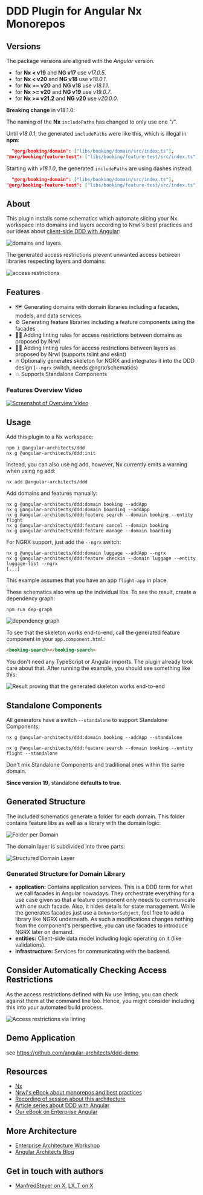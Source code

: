# DDD Plugin for Angular Nx Monorepos

## Versions

The package versions are aligned with the _Angular_ version.

* for **Nx < v19** and **NG v17** use _v17.0.5_.
* for **Nx < v20** and **NG v18** use _v18.0.1_.
* for **Nx >= v20** and **NG v18** use _v18.1.1_.
* for **Nx >= v20** and **NG v19** use _v19.0.7_.
* for **Nx >= v21.2** and **NG v20** use _v20.0.0_.

**Breaking change** in v18.1.0:

The naming of the **Nx** `includePaths` has changed to only use one "/".

Until _v18.0.1_, the generated `includePaths` were like this, which is illegal in **npm**:

```json
  "@org/booking/domain": ["libs/booking/domain/src/index.ts"],
"@org/booking/feature-test": ["libs/booking/feature-test/src/index.ts"]
```

Starting with _v18.1.0_, the generated `includePaths` are using dashes instead:

```json
  "@org/booking-domain": ["libs/booking/domain/src/index.ts"],
"@org/booking-feature-test": ["libs/booking/feature-test/src/index.ts"]
```

## About

This plugin installs some schematics which automate slicing your Nx workspace into domains and layers according to Nrwl's best practices and our ideas about [client-side DDD with Angular](https://www.softwarearchitekt.at/aktuelles/sustainable-angular-architectures-1/):

![domains and layers](https://github.com/angular-architects/nx-ddd-plugin/blob/master/libs/ddd/assets/ddd.png?raw=true)

The generated access restrictions prevent unwanted access between libraries respecting layers and domains:

![access restrictions](https://github.com/angular-architects/nx-ddd-plugin/blob/master/libs/ddd/assets/linting-2.png?raw=true)

## Features

- 🗺️ Generating domains with domain libraries including a facades, models, and data services
- ⚙️ Generating feature libraries including a feature components using the facades
- 🙅‍♂️ Adding linting rules for access restrictions between domains as proposed by Nrwl
- 🙅‍♀️ Adding linting rules for access restrictions between layers as proposed by Nrwl (supports tslint and eslint)
- 🔥 Optionally generates skeleton for NGRX and integrates it into the DDD design (`--ngrx` switch, needs @ngrx/schematics)
- 💥 Supports Standalone Components

### Features Overview Video

<a href="https://www.youtube.com/watch?v=39JLXMEE7Ds" target="_blank">![Screenshot of Overview Video](https://i.imgur.com/VlTRE80.png)</a>

## Usage

Add this plugin to a Nx workspace:

```
npm i @angular-architects/ddd
nx g @angular-architects/ddd:init
```

Instead, you can also use ng add, however, Nx currently emits a warning when using ng add:

```
nx add @angular-architects/ddd
```

Add domains and features manually:

```
nx g @angular-architects/ddd:domain booking --addApp
nx g @angular-architects/ddd:domain boarding --addApp
nx g @angular-architects/ddd:feature search --domain booking --entity flight
nx g @angular-architects/ddd:feature cancel --domain booking
nx g @angular-architects/ddd:feature manage --domain boarding
```

For NGRX support, just add the `--ngrx` switch:

```
nx g @angular-architects/ddd:domain luggage --addApp --ngrx
nx g @angular-architects/ddd:feature checkin --domain luggage --entity luggage-list --ngrx
[...]
```

This example assumes that you have an app `flight-app` in place.

These schematics also wire up the individual libs. To see the result, create a dependency graph:

```
npm run dep-graph
```

![dependency graph](https://github.com/angular-architects/nx-ddd-plugin/blob/master/libs/ddd/assets/ddd.png?raw=true)

To see that the skeleton works end-to-end, call the generated feature component in your `app.component.html`:

```html
<booking-search></booking-search>
```

You don't need any TypeScript or Angular imports. The plugin already took care about that. After running the example, you should see something like this:

![Result proving that the generated skeleton works end-to-end](https://github.com/angular-architects/nx-ddd-plugin/blob/master/libs/ddd/assets/result.png?raw=true)

## Standalone Components

All generators have a switch ``--standalone`` to support Standalone Components:

```
nx g @angular-architects/ddd:domain booking --addApp --standalone

nx g @angular-architects/ddd:feature search --domain booking --entity flight --standalone
```

Don't mix Standalone Components and traditional ones within the same domain.

**Since version 19**, standalone **defaults to true**.

## Generated Structure

The included schematics generate a folder for each domain. This folder contains feature libs as well as a library with the domain logic:

![Folder per Domain](https://github.com/angular-architects/nx-ddd-plugin/blob/master/libs/ddd/assets/ddd-libs.png?raw=true)

The domain layer is subdivided into three parts:

![Structured Domain Layer](https://github.com/angular-architects/nx-ddd-plugin/blob/master/libs/ddd/assets/domain-layer.png?raw=true)

### Generated Structure for Domain Library

- **application:** Contains application services. This is a DDD term for what we call facades in Angular nowadays. They orchestrate everything for a use case given so that a feature component only needs to communicate with one such facade. Also, it hides details for state management. While the generates facades just use a `BehaviorSubject`, feel free to add a library like NGRX underneath. As such a modifications changes nothing from the component's perspective, you can use facades to introduce NGRX later on demand.
- **entities:** Client-side data model including logic operating on it (like validations).
- **infrastructure:** Services for communicating with the backend.

## Consider Automatically Checking Access Restrictions

As the access restrictions defined with Nx use linting, you can check against them at the command line too. Hence, you might consider including this into your automated build process.

![Access restrictions via linting](https://github.com/angular-architects/nx-ddd-plugin/blob/master/libs/ddd/assets/linting-3.png?raw=true)

## Demo Application

see https://github.com/angular-architects/ddd-demo

## Resources

- [Nx](https://nx.dev/web)
- [Nrwl's eBook about monorepos and best practices](https://go.nrwl.io/angular-enterprise-monorepo-patterns-new-book)
- [Recording of session about this architecture](https://www.youtube.com/watch?v=94HFD391zkE&t=1s)
- [Article series about DDD with Angular](https://www.softwarearchitekt.at/aktuelles/sustainable-angular-architectures-1/)
- [Our eBook on Enterprise Angular](https://www.angulararchitects.io/en/ebooks/micro-frontends-and-moduliths-with-angular/)

## More Architecture

- [Enterprise Architecture Workshop](https://www.angulararchitects.io/en/training/advanced-angular-architecture-workshop/)
- [Angular Architects Blog](https://www.angulararchitects.io/en/blog/)

## Get in touch with authors

- [ManfredSteyer on X](https://x.com/ManfredSteyer), [LX_T on X](https://x.com/LX_T)
